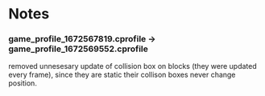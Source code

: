 # Notes

### game_profile_1672567819.cprofile $\rightarrow$ game_profile_1672569552.cprofile

removed unnesesary update of collision box on blocks (they were updated every frame), since they are static their collison boxes never change position.